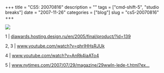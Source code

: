 +++
title = "CS5: 20070816"
description = ""
tags = ["cmd-shift-5", "studio breaks"]
date = "2007-11-26"
categories = ["blog"]
slug = "cs5-20070816"
+++



<p><img src="http://farm2.static.flickr.com/1338/1138469955_896a49e121_o.jpg" class="notebook-image" /></p>
<p>1 | <a href="http://diawards.hosting.design.ru/en/2005/final/product/?id=139">diawards.hosting.design.ru/en/2005/final/product/?id=139</a></p>
<p>2, 3 | <a href="http://www.youtube.com/watch?v=qhrIHHsRJUk">www.youtube.com/watch?v=qhrIHHsRJUk</a></p>
<p>4 | <a href="http://www.youtube.com/watch?v=AnRk4iaATo4">www.youtube.com/watch?v=AnRk4iaATo4</a></p>
<p>5 | <a href="http://www.nytimes.com/2007/07/29/magazine/29wwln-lede-t.html?ex=1343275200&amp;en=bb1af3588ef5bdbe&amp;ei=5124&amp;partner=permalink&amp;exprod=permalink">www.nytimes.com/2007/07/29/magazine/29wwln-lede-t.html?ex...</a></p>
    
  
